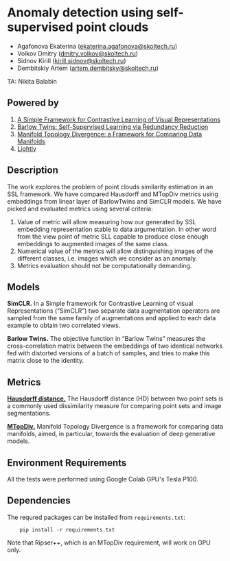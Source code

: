 # Anomaly detection using self-supervised point clouds

* Agafonova Ekaterina (<ekaterina.agafonova@skoltech.ru>)
* Volkov Dmitry (<dmitry.volkov@skoltech.ru>)
* Sidnov Kirill (<kirill.sidnov@skoltech.ru>)
* Dembitskiy Artem (<artem.dembitsky@skoltech.ru>)

TA: Nikita Balabin

## Powered by
1. [A Simple Framework for Contrastive Learning of Visual Representations](https://arxiv.org/abs/2002.05709)
2. [Barlow Twins: Self-Supervised Learning via Redundancy Reduction](https://arxiv.org/abs/2103.03230)
3. [Manifold Topology Divergence: a Framework for Comparing Data Manifolds](https://arxiv.org/pdf/2106.04024.pdf)
4. [Lightly](https://github.com/lightly-ai/lightly)

## Description
The work explores the problem of point clouds similarity estimation in an SSL framework. We have compared Hausdorff and MTopDiv metrics using embeddings from linear layer of BarlowTwins and SimCLR models.
We have picked and evaluated metrics using several criteria:
1. Value of metric will allow measuring how our generated by SSL embedding representation stable to data argumentation. In other word from the view point of metric SLL capable to produce close enough embeddings to augmented images of the same class. 
2. Numerical value of the metrics will allow distinguishing images of the different classes, i.e. images which we consider as an anomaly. 
3. Metrics evaluation should not be computationally demanding.

## Models
**SimCLR.** In a Simple framework for Contrastive Learning of visual Representations (“SimCLR”) two separate data augmentation operators are sampled from the same family of augmentations and applied to each data example to obtain two correlated views.

**Barlow Twins.** The  objective function in “Barlow Twins” measures the cross-correlation matrix between the embeddings of two identical networks fed with distorted versions of a batch of samples, and tries to make this matrix close to the identity.

## Metrics
**[Hausdorff distance.](https://doi.org/10.1109/tpami.2015.2408351)** The Hausdorff distance (HD) between two point sets is a commonly used dissimilarity measure for comparing point sets and image segmentations. 

**[MTopDiv.](https://doi.org/10.48550/arXiv.2106.04024)** Manifold Topology Divergence is a framework for comparing data manifolds, aimed, in particular, towards the evaluation of deep generative models. 

## Environment Requirements

All the tests were performed using Google Colab GPU's Tesla P100.

## Dependencies

The requred packages can be installed from ``requirements.txt``:

        pip install -r requirements.txt

Note that Ripser++, which is an MTopDiv requirement, will work on GPU only.
